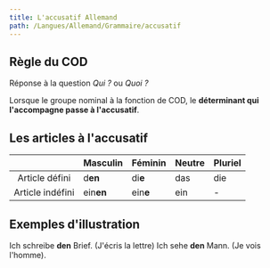 ```yaml
---
title: L'accusatif Allemand
path: /Langues/Allemand/Grammaire/accusatif
---
```


## Règle du COD

Réponse à la question _Qui ?_ ou _Quoi ?_

Lorsque le groupe nominal à la fonction de COD, le **déterminant qui l'accompagne passe à l'accusatif**.

## Les articles à l'accusatif

|                  | Masculin | Féminin | Neutre | Pluriel |
|:----------------:|----------|---------|--------|---------|
| Article défini   | d**en**      | di**e**     | das    | die     |
| Article indéfini | ein**en**    | ein**e**    | ein    | -       |

## Exemples d'illustration

Ich schreibe **den** Brief. (J'écris la lettre)
Ich sehe **den** Mann. (Je vois l'homme).